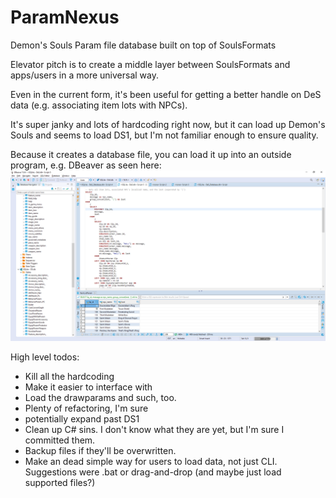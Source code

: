 # ParamNexus
Demon's Souls Param file database built on top of SoulsFormats

Elevator pitch is to create a middle layer between SoulsFormats and apps/users in a more universal way.

Even in the current form, it's been useful for getting a better handle on DeS data (e.g. associating item lots with NPCs).

It's super janky and lots of hardcoding right now, but it can load up Demon's Souls and seems to load DS1, but I'm not familiar enough to ensure quality.

Because it creates a database file, you can load it up into an outside program, e.g. DBeaver as seen here:
![Querying for NPCs associated with item lots](/img/dbeaver_img.png?raw=true)

High level todos:
* Kill all the hardcoding
* Make it easier to interface with
* Load the drawparams and such, too.
* Plenty of refactoring, I'm sure
* potentially expand past DS1
* Clean up C# sins. I don't know what they are yet, but I'm sure I committed them.
* Backup files if they'll be overwritten.
* Make an dead simple way for users to load data, not just CLI. Suggestions were .bat or drag-and-drop (and maybe just load supported files?)
